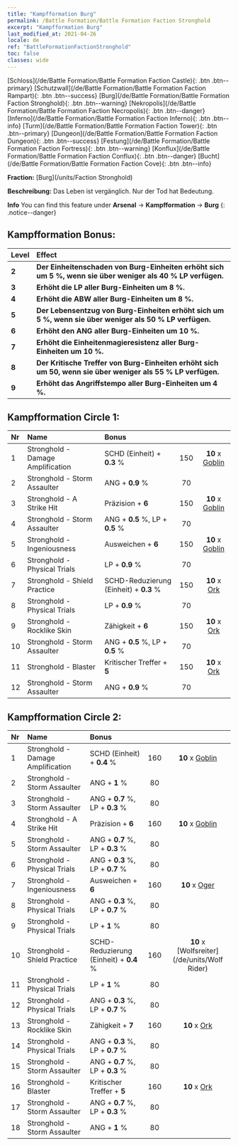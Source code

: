 ```yaml
---
title: "Kampfformation Burg"
permalink: /Battle Formation/Battle Formation Faction Stronghold
excerpt: "Kampfformation Burg"
last_modified_at: 2021-04-26
locale: de
ref: "BattleFormationFactionStronghold"
toc: false
classes: wide
---
```

 [Schloss](/de/Battle Formation/Battle Formation Faction Castle){: .btn .btn--primary} [Schutzwall](/de/Battle Formation/Battle Formation Faction Rampart){: .btn .btn--success} [Burg](/de/Battle Formation/Battle Formation Faction Stronghold){: .btn .btn--warning} [Nekropolis](/de/Battle Formation/Battle Formation Faction Necropolis){: .btn .btn--danger} [Inferno](/de/Battle Formation/Battle Formation Faction Inferno){: .btn .btn--info} [Turm](/de/Battle Formation/Battle Formation Faction Tower){: .btn .btn--primary} [Dungeon](/de/Battle Formation/Battle Formation Faction Dungeon){: .btn .btn--success} [Festung](/de/Battle Formation/Battle Formation Faction Fortress){: .btn .btn--warning} [Konflux](/de/Battle Formation/Battle Formation Faction Conflux){: .btn .btn--danger} [Bucht](/de/Battle Formation/Battle Formation Faction Cove){: .btn .btn--info} 

  **Fraction:** [Burg](/units/Faction Stronghold)

  **Beschreibung:** Das Leben ist vergänglich. Nur der Tod hat Bedeutung.

**Info** You can find this feature under **Arsenal** -> **Kampfformation** -> **Burg** 
{: .notice--danger}

## Kampfformation Bonus:

  | Level |         Effect        |
  |:------|:---------------------|
  | **2** | **Der Einheitenschaden von Burg-Einheiten erhöht sich um 5 %, wenn sie über weniger als 40 % LP verfügen.** |
  | **3** | **Erhöht die LP aller Burg-Einheiten um 8 %.** |
  | **4** | **Erhöht die ABW aller Burg-Einheiten um 8 %.** |
  | **5** | **Der Lebensentzug von Burg-Einheiten erhöht sich um 5 %, wenn sie über weniger als 50 % LP verfügen.** |
  | **6** | **Erhöht den ANG aller Burg-Einheiten um 10 %.** |
  | **7** | **Erhöht die Einheitenmagieresistenz aller Burg-Einheiten um 10 %.** |
  | **8** | **Der Kritische Treffer von Burg-Einheiten erhöht sich um 50, wenn sie über weniger als 55 % LP verfügen.** |
  | **9** | **Erhöht das Angriffstempo aller Burg-Einheiten um 4 %.** |

## Kampfformation Circle 1:

  |  Nr  |  Name   |  Bonus  | <i class="fas fa-flask"/>  |  <i class="fab fa-optin-monster"/> |
  |:-----|:--------------------|:---------|:-----------------:|:----------------:|
  | 1 | Stronghold - Damage Amplification | SCHD (Einheit) + **0.3** % | 150 |  **10** x [Goblin](/de/units/Goblin) |
  | 2 | Stronghold - Storm Assaulter | ANG + **0.9** % | 70 |   |
  | 3 | Stronghold - A Strike Hit | Präzision + **6**  | 150 |  **10** x [Goblin](/de/units/Goblin) |
  | 4 | Stronghold - Storm Assaulter | ANG + **0.5** %, LP + **0.5** % | 70 |   |
  | 5 | Stronghold - Ingeniousness | Ausweichen + **6**  | 150 |  **10** x [Goblin](/de/units/Goblin) |
  | 6 | Stronghold - Physical Trials | LP + **0.9** % | 70 |   |
  | 7 | Stronghold - Shield Practice | SCHD-Reduzierung (Einheit) + **0.3** % | 150 |  **10** x [Ork](/de/units/Orc) |
  | 8 | Stronghold - Physical Trials | LP + **0.9** % | 70 |   |
  | 9 | Stronghold - Rocklike Skin | Zähigkeit + **6**  | 150 |  **10** x [Ork](/de/units/Orc) |
  | 10 | Stronghold - Storm Assaulter | ANG + **0.5** %, LP + **0.5** % | 70 |   |
  | 11 | Stronghold - Blaster | Kritischer Treffer + **5**  | 150 |  **10** x [Ork](/de/units/Orc) |
  | 12 | Stronghold - Storm Assaulter | ANG + **0.9** % | 70 |   |
  


## Kampfformation Circle 2:

  |  Nr  |  Name   |  Bonus  | <i class="fas fa-flask"/>  |  <i class="fab fa-optin-monster"/> |
  |:-----|:--------------------|:---------|:-----------------:|:----------------:|
  | 1 | Stronghold - Damage Amplification | SCHD (Einheit) + **0.4** % | 160 |  **10** x [Goblin](/de/units/Goblin) |
  | 2 | Stronghold - Storm Assaulter | ANG + **1** % | 80 |   |
  | 3 | Stronghold - Storm Assaulter | ANG + **0.7** %, LP + **0.3** % | 80 |   |
  | 4 | Stronghold - A Strike Hit | Präzision + **6**  | 160 |  **10** x [Goblin](/de/units/Goblin) |
  | 5 | Stronghold - Storm Assaulter | ANG + **0.7** %, LP + **0.3** % | 80 |   |
  | 6 | Stronghold - Physical Trials | ANG + **0.3** %, LP + **0.7** % | 80 |   |
  | 7 | Stronghold - Ingeniousness | Ausweichen + **6**  | 160 |  **10** x [Oger](/de/units/Ogre) |
  | 8 | Stronghold - Physical Trials | ANG + **0.3** %, LP + **0.7** % | 80 |   |
  | 9 | Stronghold - Physical Trials | LP + **1** % | 80 |   |
  | 10 | Stronghold - Shield Practice | SCHD-Reduzierung (Einheit) + **0.4** % | 160 |  **10** x [Wolfsreiter](/de/units/Wolf Rider) |
  | 11 | Stronghold - Physical Trials | LP + **1** % | 80 |   |
  | 12 | Stronghold - Physical Trials | ANG + **0.3** %, LP + **0.7** % | 80 |   |
  | 13 | Stronghold - Rocklike Skin | Zähigkeit + **7**  | 160 |  **10** x [Ork](/de/units/Orc) |
  | 14 | Stronghold - Physical Trials | ANG + **0.3** %, LP + **0.7** % | 80 |   |
  | 15 | Stronghold - Storm Assaulter | ANG + **0.7** %, LP + **0.3** % | 80 |   |
  | 16 | Stronghold - Blaster | Kritischer Treffer + **5**  | 160 |  **10** x [Ork](/de/units/Orc) |
  | 17 | Stronghold - Storm Assaulter | ANG + **0.7** %, LP + **0.3** % | 80 |   |
  | 18 | Stronghold - Storm Assaulter | ANG + **1** % | 80 |   |
  

